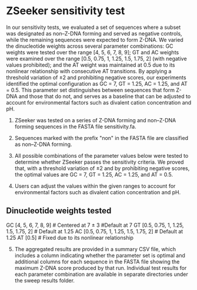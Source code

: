 # ZSeeker sensitivity test

In our sensitivity tests, we evaluated a set of sequences where a subset was designated as non–Z-DNA forming and served as negative controls, while the remaining sequences were expected to form Z-DNA. We varied the dinucleotide weights across several parameter combinations: GC weights were tested over the range [4, 5, 6, 7, 8, 9]; GT and AC weights were examined over the range [0.5, 0.75, 1, 1.25, 1.5, 1.75, 2] (with negative values prohibited); and the AT weight was maintained at 0.5 due to its nonlinear relationship with consecutive AT transitions. By applying a threshold variation of ±2 and prohibiting negative scores, our experiments identified the optimal configuration as GC = 7, GT = 1.25, AC = 1.25, and AT = 0.5. This parameter set distinguishes between sequences that form Z-DNA and those that do not, and serves as a baseline that can be adjusted to account for environmental factors such as divalent cation concentration and pH.

1) ZSeeker was tested on a series of Z-DNA forming and non–Z-DNA forming sequences in the FASTA file sensitivity.fa.

2) Sequences marked with the prefix "non" in the FASTA file are classified as non–Z-DNA forming.

3) All possible combinations of the parameter values below were tested to determine whether ZSeeker passes the sensitivity criteria. We proved that, with a threshold variation of ±2 and by prohibiting negative scores, the optimal values are GC = 7, GT = 1.25, AC = 1.25, and AT = 0.5.

4) Users can adjust the values within the given ranges to account for environmental factors such as divalent cation concentration and pH.

## Dinucleotide weights tested
GC [4, 5, 6, 7, 8, 9] # Centered at 7 ± 3 #Default at 7 
GT [0.5, 0.75, 1, 1.25, 1.5, 1.75, 2] # Default at 1.25 
AC [0.5, 0.75, 1, 1.25, 1.5, 1.75, 2] # Default at 1.25 
AT [0.5] # Fixed due to its nonlinear relationship

5) The aggregated results are provided in a summary CSV file, which includes a column indicating whether the parameter set is optimal and additional columns for each sequence in the FASTA file showing the maximum Z-DNA score produced by that run. Individual test results for each parameter combination are available in separate directories under the sweep results folder.




